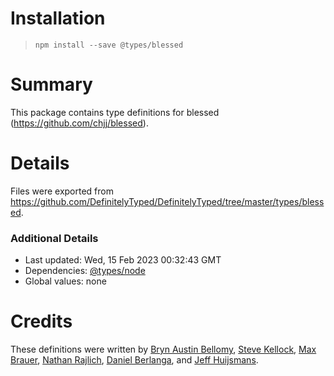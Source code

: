 # Installation
> `npm install --save @types/blessed`

# Summary
This package contains type definitions for blessed (https://github.com/chjj/blessed).

# Details
Files were exported from https://github.com/DefinitelyTyped/DefinitelyTyped/tree/master/types/blessed.

### Additional Details
 * Last updated: Wed, 15 Feb 2023 00:32:43 GMT
 * Dependencies: [@types/node](https://npmjs.com/package/@types/node)
 * Global values: none

# Credits
These definitions were written by [Bryn Austin Bellomy](https://github.com/brynbellomy), [Steve Kellock](https://github.com/skellock), [Max Brauer](https://github.com/mamachanko), [Nathan Rajlich](https://github.com/TooTallNate), [Daniel Berlanga](https://github.com/danikaze), and [Jeff Huijsmans](https://github.com/jeffhuys).
